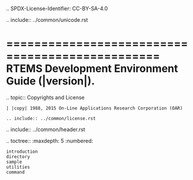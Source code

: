 .. SPDX-License-Identifier: CC-BY-SA-4.0

.. include:: ../common/unicode.rst

================================================
RTEMS Development Environment Guide (|version|).
================================================

.. topic:: Copyrights and License

    | |copy| 1988, 2015 On-Line Applications Research Corporation (OAR)

    .. include:: ../common/license.rst

.. include:: ../common/header.rst

.. toctree::
	:maxdepth: 5
	:numbered:

	introduction
	directory
	sample
	utilities
	command
